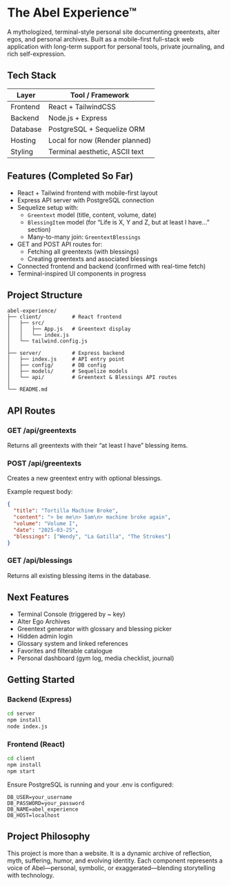 
# The Abel Experience™

A mythologized, terminal-style personal site documenting greentexts, alter egos, and personal archives. Built as a mobile-first full-stack web application with long-term support for personal tools, private journaling, and rich self-expression.

## Tech Stack

| Layer     | Tool / Framework              |
|-----------|-------------------------------|
| Frontend  | React + TailwindCSS           |
| Backend   | Node.js + Express             |
| Database  | PostgreSQL + Sequelize ORM    |
| Hosting   | Local for now (Render planned)|
| Styling   | Terminal aesthetic, ASCII text|

## Features (Completed So Far)

- React + Tailwind frontend with mobile-first layout
- Express API server with PostgreSQL connection
- Sequelize setup with:
  - `Greentext` model (title, content, volume, date)
  - `BlessingItem` model (for “Life is X, Y and Z, but at least I have…” section)
  - Many-to-many join: `GreentextBlessings`
- GET and POST API routes for:
  - Fetching all greentexts (with blessings)
  - Creating greentexts and associated blessings
- Connected frontend and backend (confirmed with real-time fetch)
- Terminal-inspired UI components in progress

## Project Structure

```
abel-experience/
├── client/          # React frontend
│   ├── src/
│   │   ├── App.js   # Greentext display
│   │   └── index.js
│   └── tailwind.config.js
│
├── server/          # Express backend
│   ├── index.js     # API entry point
│   ├── config/      # DB config
│   ├── models/      # Sequelize models
│   └── api/         # Greentext & Blessings API routes
│
└── README.md
```

## API Routes

### GET /api/greentexts

Returns all greentexts with their “at least I have” blessing items.

### POST /api/greentexts

Creates a new greentext entry with optional blessings.

Example request body:
```json
{
  "title": "Tortilla Machine Broke",
  "content": "> be me\n> 5am\n> machine broke again",
  "volume": "Volume I",
  "date": "2025-03-25",
  "blessings": ["Wendy", "La Gatilla", "The Strokes"]
}
```

### GET /api/blessings

Returns all existing blessing items in the database.

## Next Features

- Terminal Console (triggered by ~ key)
- Alter Ego Archives
- Greentext generator with glossary and blessing picker
- Hidden admin login
- Glossary system and linked references
- Favorites and filterable catalogue
- Personal dashboard (gym log, media checklist, journal)

## Getting Started

### Backend (Express)

```bash
cd server
npm install
node index.js
```

### Frontend (React)

```bash
cd client
npm install
npm start
```

Ensure PostgreSQL is running and your .env is configured:

```
DB_USER=your_username
DB_PASSWORD=your_password
DB_NAME=abel_experience
DB_HOST=localhost
```

## Project Philosophy

This project is more than a website. It is a dynamic archive of reflection, myth, suffering, humor, and evolving identity. Each component represents a voice of Abel—personal, symbolic, or exaggerated—blending storytelling with technology.
